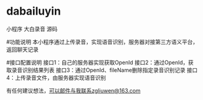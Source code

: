 # dabailuyin
小程序 大白录音 源码

#功能说明
本小程序通过上传录音，实现语音识别，服务器对接第三方语义平台，返回聊天记录

#接口配置说明
接口1：自己的服务器实现获取OpenId
接口2：通过OpenId，获取录音识别结果列表
接口3：通过OpenId、fileName删除指定录音识别记录
接口4：上传录音文件，由服务器实现语音识别

有任何建议想法，可以邮件与我联系zgliuwen@163.com
